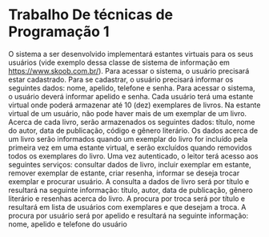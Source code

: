 #  Trabalho  De técnicas de Programação 1

O sistema a ser desenvolvido implementará estantes virtuais para os seus usuários (vide exemplo dessa classe de sistema de
informação em https://www.skoob.com.br/). Para acessar o sistema, o usuário precisará estar cadastrado. Para se cadastrar, o
usuário precisará informar os seguintes dados: nome, apelido, telefone e senha. Para acessar o sistema, o usuário deverá
informar apelido e senha. Cada usuário terá uma estante virtual onde poderá armazenar até 10 (dez) exemplares de livros. Na
estante virtual de um usuário, não pode haver mais de um exemplar de um livro. Acerca de cada livro, serão armazenados os
seguintes dados: título, nome do autor, data de publicação, código e gênero literário. Os dados acerca de um livro serão
informados quando um exemplar do livro for incluído pela primeira vez em uma estante virtual, e serão excluídos quando
removidos todos os exemplares do livro. Uma vez autenticado, o leitor terá acesso aos seguintes serviços: consultar dados de
livro, incluir exemplar em estante, remover exemplar de estante, criar resenha, informar se deseja trocar exemplar e procurar
usuário. A consulta a dados de livro será por título e resultará na seguinte informação: título, autor, data de publicação, gênero
literário e resenhas acerca do livro. A procura por troca será por título e resultará em lista de usuários com exemplares e que
desejam a troca. A procura por usuário será por apelido e resultará na seguinte informação: nome, apelido e telefone do
usuário


